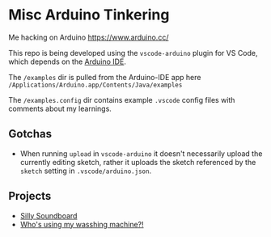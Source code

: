 # Misc Arduino Tinkering

Me hacking on Arduino https://www.arduino.cc/

This repo is being developed using the `vscode-arduino` plugin for VS Code, which depends on the [Arduino IDE](https://www.arduino.cc/en/Main/Software).

The `/examples` dir is pulled from the Arduino-IDE app here `/Applications/Arduino.app/Contents/Java/examples`

The `/examples.config` dir contains example `.vscode` config files with comments about my learnings.

## Gotchas

* When running `upload` in `vscode-arduino` it doesn't necessarily upload the currently editing sketch, rather it uploads the sketch referenced by the `sketch` setting in `.vscode/arduino.json`.


## Projects

* [Silly Soundboard](./projects/silly-soundboard.md)
* [Who's using my wasshing machine?!](./projects/whos-using-my-washing-machine.md)
